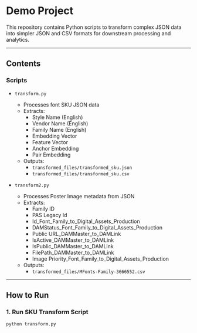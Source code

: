 # Demo Project

This repository contains Python scripts to transform complex JSON data into simpler JSON and CSV formats for downstream processing and analytics.

---

## Contents

### Scripts

- `transform.py`
  - Processes font SKU JSON data
  - Extracts:
    - Style Name (English)
    - Vendor Name (English)
    - Family Name (English)
    - Embedding Vector
    - Feature Vector
    - Anchor Embedding
    - Pair Embedding
  - Outputs:
    - `transformed_files/transformed_sku.json`
    - `transformed_files/transformed_sku.csv`

- `transform2.py`
  - Processes Poster Image metadata from JSON
  - Extracts:
    - Family ID
    - PAS Legacy Id
    - Id_Font_Family_to_Digital_Assets_Production
    - DAMStatus_Font_Family_to_Digital_Assets_Production
    - Public URL_DAMMaster_to_DAMLink
    - IsActive_DAMMaster_to_DAMLink
    - IsPublic_DAMMaster_to_DAMLink
    - FilePath_DAMMaster_to_DAMLink
    - Image Priority_Font_Family_to_Digital_Assets_Production
  - Outputs:
    - `transformed_files/MFonts-Family-3666552.csv`

---

## How to Run

### 1. Run SKU Transform Script

```bash
python transform.py
